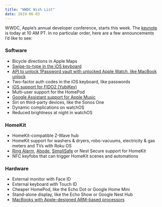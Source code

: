 ```yaml
---
title: "WWDC Wish List"
date: 2019-06-03
---
```


WWDC, Apple’s annual developer conference, starts this week. The [keynote][keynote] is today at 10 AM PT. In no particular order, here are a few announcements I’d like to see:

<!--more-->

### Software

- Bicycle directions in Apple Maps
- [Swipe-to-type in the iOS keyboard][swipe]
- [API to unlock 1Password vault with unlocked Apple Watch, like MacBook unlock][1punlock]
- Two-factor auth codes in the iOS keyboard, like passwords
- [iOS support for FIDO2 (YubiKey)][fido2]
- Multi-user support for the HomePod
- [Google Assistant support for Apple Music][applemusic]
- Siri on third-party devices, like the Sonos One
- Dynamic complications on watchOS
- Reduced brightness at night in watchOS

### HomeKit

- HomeKit-compatible Z-Wave hub
- HomeKit support for washers & dryers, robo-vacuums, electricity & gas meters and TVs with Roku OS
- [Ring Alarm][ring], [Abode][abode], [SimpliSafe][simplisafe] or Nest Secure support for HomeKit
- NFC keyfobs that can trigger HomeKit scenes and automations

### Hardware

- External monitor with Face ID
- External keyboard with Touch ID
- Cheaper HomePod, like the Echo Dot or Google Home Mini
- Stand-alone display, like the Echo Show or Google Nest Hub
- [MacBooks with Apple-designed ARM-based processors][arm]

[keynote]: https://www.apple.com/apple-events/
[swipe]: https://techcrunch.com/2019/05/06/ios-reportedly-getting-its-very-own-swipe-to-type-keyboard/
[1punlock]: https://discussions.agilebits.com/discussion/comment/444006/#Comment_444006
[fido2]: https://www.wired.com/story/yubikey-lightning-ios-authentication-passwords/
[applemusic]: https://www.theverge.com/circuitbreaker/2019/2/26/18241049/apple-music-google-home-app-update
[ring]: https://twitter.com/ring/status/1082485226322817024?lang=en
[abode]: https://goabode.com/blog/introducing-the-abode-gen-2-gateway
[simplisafe]: https://twitter.com/simplisafe/status/1042486636636987392?lang=en
[arm]: https://www.axios.com/apple-macbook-arm-chips-ea93c38a-d40a-4873-8de9-7727999c588c.html